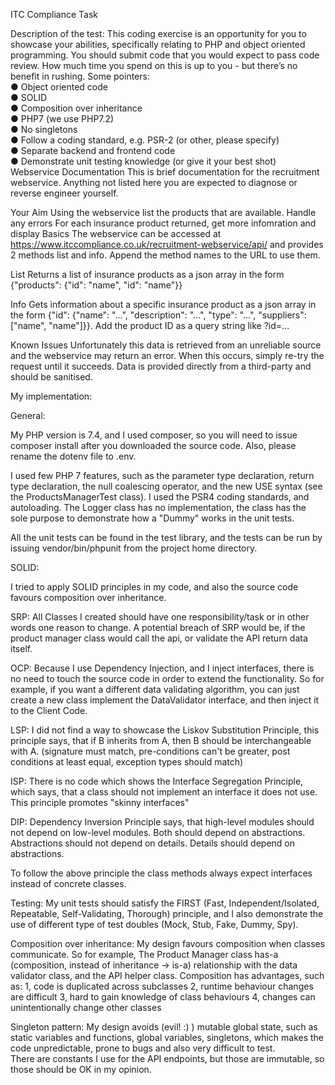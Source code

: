 ITC Compliance Task

Description of the test:
This coding exercise is an opportunity for you to showcase your abilities, specifically relating
to PHP and object oriented programming.
You should submit code that you would expect to pass code review.
How much time you spend on this is up to you - but there’s no benefit in rushing.
Some pointers:    
● Object oriented code    
● SOLID    
● Composition over inheritance    
● PHP7 (we use PHP7.2)    
● No singletons    
● Follow a coding standard, e.g. PSR-2 (or other, please specify)    
● Separate backend and frontend code    
● Demonstrate unit testing knowledge (or give it your best shot)    
Webservice Documentation 
This is brief documentation for the recruitment webservice. Anything not listed here you are expected to diagnose or reverse engineer yourself.

Your Aim
Using the webservice list the products that are available.
Handle any errors
For each insurance product returned, get more infomration and display
Basics
The webservice can be accessed at https://www.itccompliance.co.uk/recruitment-webservice/api/ and provides 2 methods list and info. Append the method names to the URL to use them.

List
Returns a list of insurance products as a json array in the form {"products": {"id": "name", "id": "name"}}

Info
Gets information about a specific insurance product as a json array in the form {"id": {"name": "...", "description": "...", "type": "...", "suppliers": ["name", "name"]}}. Add the product ID as a query string like ?id=...

Known Issues
Unfortunately this data is retrieved from an unreliable source and the webservice may return an error. When this occurs, simply re-try the request until it succeeds.
Data is provided directly from a third-party and should be sanitised.

My implementation:

General:

My PHP version is 7.4, and I used composer, so you will need to issue composer install 
after you downloaded the source code.
Also, please rename the dotenv file to .env.

I used few PHP 7 features, such as the parameter type declaration, return type declaration, 
the null coalescing operator, and the new USE syntax (see the ProductsManagerTest class).
I used the PSR4 coding standards, and autoloading.
The Logger class has no implementation, the class has the sole purpose to demonstrate how a "Dummy" works in the unit tests.

All the unit tests can be found in the test library, and the tests can be run by issuing vendor/bin/phpunit from the 
project home directory.

SOLID:

I tried to apply SOLID principles in my code, and also the source code favours composition over inheritance.

SRP: All Classes I created should have one responsibility/task or in other words one reason to change. 
A potential breach of SRP would be, if the product manager class would call the api, 
or validate the API return data itself.

OCP: Because I use Dependency Injection, and I inject interfaces, there is no need to touch the source code 
in order to extend the functionality. So for example, if you want a different data validating algorithm, you can 
just create a new class implement the DataValidator interface, and then inject it to the Client Code.

LSP: I did not find a way to showcase the Liskov Substitution Principle, this principle says, 
that if B inherits from A,  then B should be interchangeable with A. 
(signature must match, pre-conditions can't be greater, post conditions at least equal, exception types should match)

ISP: There is no code which shows the Interface Segregation Principle, which says, 
that a class should not implement an interface it does not use.
This principle promotes "skinny interfaces"

DIP: Dependency Inversion Principle says, that high-level modules should not depend on low-level modules. 
Both should depend on abstractions. Abstractions should not depend on details. Details should depend on abstractions.

To follow the above principle the class methods always expect interfaces instead of concrete classes.

Testing:
My unit tests should satisfy the FIRST (Fast, Independent/Isolated, Repeatable, Self-Validating, Thorough) principle, 
and I also demonstrate the use of different type of test doubles (Mock, Stub, Fake, Dummy, Spy).

Composition over inheritance:
My design favours composition when classes communicate. So for example, The Product Manager class 
has-a (composition, instead of inheritance -> is-a) relationship with the data validator class, and the API helper class. 
Composition has advantages, such as:
1, code is duplicated across subclasses
2, runtime behaviour changes are difficult
3, hard to gain knowledge of class behaviours
4, changes can unintentionally change other classes

Singleton pattern:
My design avoids (evil! :) ) mutable global state, such as static variables and functions, global variables, singletons, 
which makes the code unpredictable, prone to bugs and also very difficult to test.  
There are constants I use for the API endpoints, but those are immutable, so those should be OK in my opinion.
